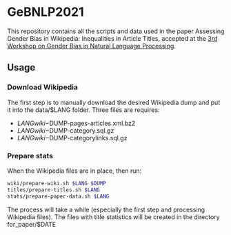 # GeBNLP2021

This repository contains all the scripts and data used in the paper Assessing Gender Bias in Wikipedia: Inequalities in Article Titles, accepted at the [3rd Workshop on Gender Bias in Natural Language Processing](https://genderbiasnlp.talp.cat/).

## Usage

### Download Wikipedia

The first step is to manually download the desired Wikipedia dump and put it into the data/$LANG folder. Three files are requires:
* ${LANG}wiki-$DUMP-pages-articles.xml.bz2
* ${LANG}wiki-$DUMP-category.sql.gz
* ${LANG}wiki-$DUMP-categorylinks.sql.gz

### Prepare stats

When the Wikipedia files are in place, then run:

```sh
wiki/prepare-wiki.sh $LANG $DUMP
titles/prepare-titles.sh $LANG
stats/prepare-paper-data.sh $LANG
```

The process will take a while (especially the first step and processing Wikipedia files). The files with title statistics will be created in the directory for_paper/$DATE
